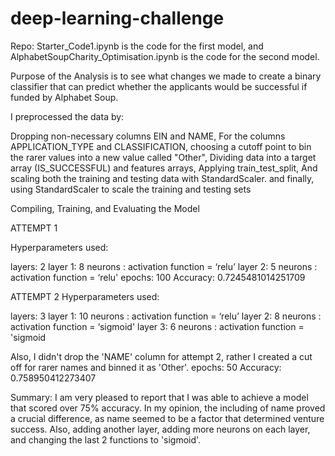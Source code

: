 # deep-learning-challenge

Repo: 
Starter_Code1.ipynb is the code for the first model, and AlphabetSoupCharity_Optimisation.ipynb is the code for the second model.

Purpose of the Analysis is to see what changes we made to create a binary classifier that can predict whether the applicants would be successful if funded by Alphabet Soup.



I preprocessed the data by:

Dropping non-necessary columns EIN and NAME,
For the columns APPLICATION_TYPE and CLASSIFICATION, choosing a cutoff point to bin the rarer values into a new value called "Other",
Dividing data into a target array (IS_SUCCESSFUL) and features arrays,
Applying train_test_split,
And scaling both the training and testing data with StandardScaler.
and finally, using StandardScaler to scale the training and testing sets

Compiling, Training, and Evaluating the Model

ATTEMPT 1

Hyperparameters used:

layers: 2
layer 1: 8 neurons : activation function = ‘relu’
layer 2: 5 neurons : activation function = ‘relu'
epochs: 100
Accuracy: 0.7245481014251709

ATTEMPT 2
Hyperparameters used:

layers: 3
layer 1: 10 neurons : activation function = ‘relu’
layer 2: 8 neurons : activation function = ‘sigmoid'
layer 3: 6 neurons : activation function = 'sigmoid

Also, I didn't drop the 'NAME' column for attempt 2, rather I created a cut off for rarer names and binned it as 'Other'.
epochs: 50
Accuracy: 0.758950412273407

Summary:
I am very pleased to report that I was able to achieve a model that scored over 75% accuracy. In my opinion, the including of name proved a crucial difference, as name seemed to be 
a factor that determined venture success. Also, adding another layer, adding more neurons on each layer, and changing the last 2 functions to 'sigmoid'. 
